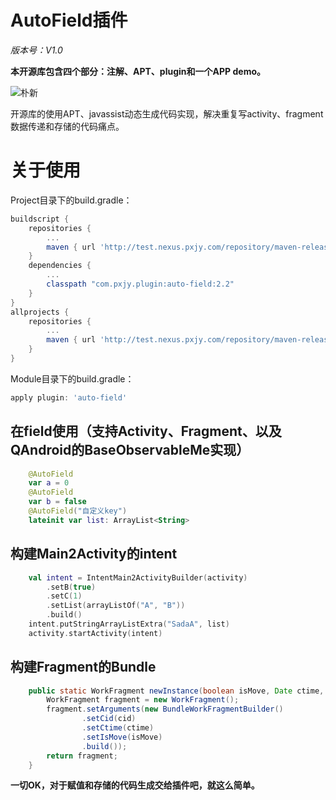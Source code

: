 # AutoField插件

*版本号：V1.0*

**本开源库包含四个部分：注解、APT、plugin和一个APP demo。**


![朴新](http://pxjy.com/images/logo.png "朴新")

开源库的使用APT、javassist动态生成代码实现，解决重复写activity、fragment数据传递和存储的代码痛点。

# 关于使用
Project目录下的build.gradle：
~~~gradle
buildscript {
    repositories {
        ...
        maven { url 'http://test.nexus.pxjy.com/repository/maven-releases/' }
    }
    dependencies {
        ...
        classpath "com.pxjy.plugin:auto-field:2.2"
    }
}
allprojects {
    repositories {
        ...
        maven { url 'http://test.nexus.pxjy.com/repository/maven-releases/' }
    }
}
~~~
Module目录下的build.gradle：
~~~gradle
apply plugin: 'auto-field'
~~~


## 在field使用（支持Activity、Fragment、以及QAndroid的BaseObservableMe实现）

~~~kotlin
    @AutoField
    var a = 0
    @AutoField
    var b = false
    @AutoField("自定义key")
    lateinit var list: ArrayList<String>
~~~~


## 构建Main2Activity的intent

~~~kotlin
    val intent = IntentMain2ActivityBuilder(activity)
        .setB(true)
        .setC(1)
        .setList(arrayListOf("A", "B"))
        .build()
    intent.putStringArrayListExtra("SadaA", list)
    activity.startActivity(intent)
~~~~


## 构建Fragment的Bundle

~~~java
    public static WorkFragment newInstance(boolean isMove, Date ctime, String cid) {
        WorkFragment fragment = new WorkFragment();
        fragment.setArguments(new BundleWorkFragmentBuilder()
                .setCid(cid)
                .setCtime(ctime)
                .setIsMove(isMove)
                .build());
        return fragment;
    }
~~~~

**一切OK，对于赋值和存储的代码生成交给插件吧，就这么简单。**
